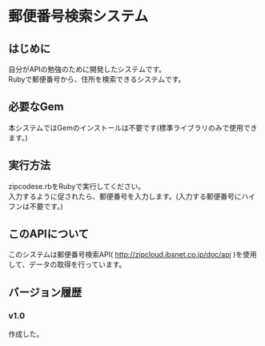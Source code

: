 # 郵便番号検索システム
## はじめに
自分がAPIの勉強のために開発したシステムです。  
Rubyで郵便番号から、住所を検索できるシステムです。  
## 必要なGem
本システムではGemのインストールは不要です(標準ライブラリのみで使用できます。)
## 実行方法  
zipcodese.rbをRubyで実行してください。  
入力するように促されたら、郵便番号を入力します。(入力する郵便番号にハイフンは不要です。)  
## このAPIについて  
このシステムは郵便番号検索API( http://zipcloud.ibsnet.co.jp/doc/api )を使用して、データの取得を行っています。
## バージョン履歴
### v1.0
作成した。  